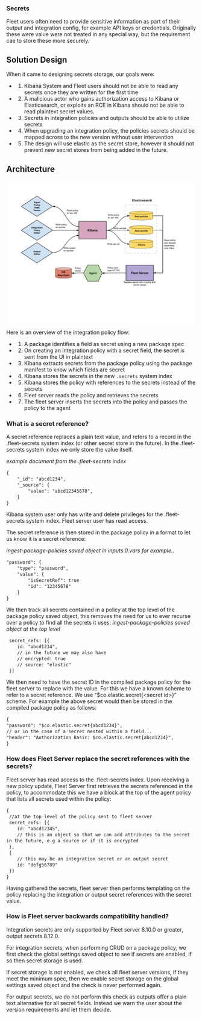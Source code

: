 ### Secrets

Fleet users often need to provide sensitive information as part of their output and integration config, for example API keys or credentials. Originally these were value were not treated in any special way, but the requirement cae to store these more securely.

## Solution Design

When it came to designing secrets storage, our goals were:

- 1. Kibana System and Fleet users should not be able to read any secrets once they are written for the first time
- 2. A malicious actor who gains authorization access to Kibana or Elasticsearch, or exploits an RCE in Kibana should not be able to read plaintext secret values.
- 3. Secrets in integration policies and outputs should be able to utilize secrets
- 4. When upgrading an integration policy, the policies secrets should be mapped across to the new version without user intervention
- 5. The design will use elastic as the secret store, however it should not prevent new secret stores from being added in the future.


## Architecture

![secret storage architecture](./diagrams/secrets/secret_storage_architecture.png)

Here is an overview of the integration policy flow:
- 1. A package identifies a field as secret using a new package spec
- 2. On creating an integration policy with a secret field, the secret is sent from the UI in plaintext
- 3. Kibana extracts secrets from the package policy using the package manifest to know which fields are secret
- 4. Kibana stores the secrets in the new `.secrets` system index 
- 5. Kibana stores the policy with references to the secrets instead of the secrets
- 6. Fleet server reads the policy and retrieves the secrets
- 7. The fleet server inserts the secrets into the policy and passes the policy to the agent

### What is a secret reference? 
A secret reference replaces a plain text value, and refers to a record in the .fleet-secrets system index (or other secret store in the future). In the .fleet-secrets system index we only store the value itself.

_example document from the .fleet-secrets index_
```jsonc
{
	"_id": "abcd1234",
	"_source": {
        "value": "abcd12345678",
    }
}
```

Kibana system user only has write and delete privileges for the .fleet-secrets system index. Fleet server user has read access.

The secret reference is then stored in the package policy in a format to let us know it is a secret reference:

_ingest-package-policies saved object in inputs.0.vars for example.._
```jsonc
"password": {
    "type": "password",
    "value": { 
        "isSecretRef": true
        "id": "12345678"
    }
}
```

We then track all secrets contained in a policy at the top level of the package policy saved object, this removes the need for us to ever recurse over a policy to find all the secrets it uses:
_ingest-package-policies saved object at the top level_
```jsonc
 secret_refs: [{
    id: "abcd1234",
    // in the future we may also have
    // encrypted: true
    // source: "elastic"
 }]
```

We then need to have the secret ID in the compiled package policy for the fleet server to replace with the value. For this we have a known scheme to refer to a secret reference. We use “$co.elastic.secret\{\<secret id\>\}” scheme. For example the above secret would then be stored in the compiled package policy as follows:

```jsonc
{
"password": "$co.elastic.secret{abcd1234}",
// or in the case of a secret nested within a field...
"header": "Authorization Basic: $co.elastic.secret{abcd1234}",
}
```

### How does Fleet Server replace the secret references with the secrets? 
Fleet server has read access to the .fleet-secrets index. Upon receiving a new policy update, Fleet Server first retrieves the secrets referenced in the policy, to accommodate this we have a block at the top of the agent policy that lists all secrets used within the policy:
```jsonc
{
 //at the top level of the policy sent to fleet server
 secret_refs: [{
    id: "abcd12345",
    // this is an object so that we can add attributes to the secret in the future, e.g a source or if it is encrypted
 },
 {
    // this may be an integration secret or an output secret
    id: "defg56789"
 }]
}
```

Having gathered the secrets, fleet server then performs templating on the policy replacing the integration or output secret references with the secret value.

### How is Fleet server backwards compatibility handled?

Integration secrets are only supported by Fleet server 8.10.0 or greater, output secrets 8.12.0. 

For integration secrets, when performing CRUD on a package policy, we first check the global settings saved object to see if secrets are enabled, if so then secret storage is used.

If secret storage is not enabled, we check all fleet server versions, if they meet the minimum spec, then we enable secret storage on the global settings saved object and the check is never performed again. 

For output secrets, we do not perform this check as outputs offer a plain text alternative for all secret fields. Instead we warn the user about the version requirements and let them decide. 
